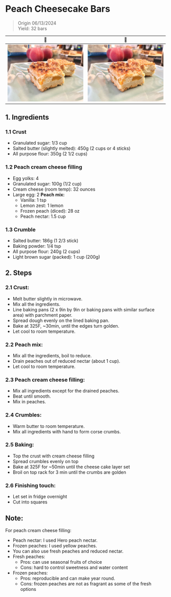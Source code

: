 # Peach Cheesecake Bars
> Origin 06/13/2024 <br>
> Yield: 32 bars

| 🍑 | 🧀 | 
|----------|----------|
| ![img](../assets/images/Peach_Cheesecake_Bars_1.jpg)  | ![img](../assets/images/Peach_Cheesecake_Bars_1.jpg) |

## 1. Ingredients
### 1.1 Crust
- Granulated sugar: 1/3 cup
- Salted butter (slightly melted): 450g (2 cups or 4 sticks)
- All purpose flour: 350g (2 1/2 cups)
### 1.2 Peach cream cheese filling
- Egg yolks: 4
- Granulated sugar: 100g (1/2 cup)
- Cream cheese (room temp): 32 ounces
- Large egg: 2
__Peach mix:__
  - Vanilla: 1 tsp
  - Lemon zest: 1 lemon
  - Frozen peach (diced): 28 oz
  - Peach nectar: 1.5 cup
### 1.3 Crumble
- Salted butter:  186g (1 2/3 stick)
- Baking powder: 1/4 tsp
- All purpose flour: 240g (2 cups)
- Light brown sugar (packed): 1 cup (200g)


## 2. Steps
### 2.1 Crust:
- Melt butter slightly in microwave.
- Mix all the ingredients.
- Line baking pans (2 x 9in by 9in or baking pans with similar surface area) with parchment paper.
- Spread dough evenly on the lined baking pan.
- Bake at 325F, ~30min, until the edges turn golden.
- Let cool to room temperature.
### 2.2 Peach mix:
- Mix all the ingredients, boil to reduce.
- Drain peaches out of reduced nectar (about 1 cup).
- Let cool to room temperature.
### 2.3 Peach cream cheese filling:
- Mix all ingredients except for the drained peaches.
- Beat until smooth.
- Mix in peaches.
### 2.4 Crumbles:
- Warm butter to room temperature.
- Mix all ingredients with hand to form corse crumbs.
### 2.5 Baking:
- Top the crust with cream cheese filling
- Spread crumbles evenly on top
- Bake at 325F for ~50min until the cheese cake layer set
- Broil on top rack for 3 min until the crumbs are golden
### 2.6 Finishing touch:
- Let set in fridge overnight
- Cut into squares

## Note:
For peach cream cheese filling:
- Peach nectar: I used Hero peach nectar.
- Frozen peaches: I used yellow peaches.
- You can also use fresh peaches and reduced nectar. 
- Fresh peaches: 
    - Pros: can use seasonal fruits of choice
    - Cons: hard to control sweetness and water content
- Frozen peaches:
    - Pros: reproducible and can make year round.
    - Cons: frozen peaches are not as fragrant as some of the fresh options
